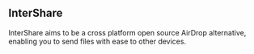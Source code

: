 ## InterShare

InterShare aims to be a cross platform open source AirDrop alternative, enabling you to send files with ease to other devices.
